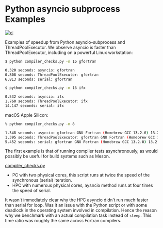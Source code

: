 # Python asyncio subprocess Examples

[![ci](https://github.com/scivision/asyncio-subprocess-examples/actions/workflows/ci.yml/badge.svg)](https://github.com/scivision/asyncio-subprocess-examples/actions/workflows/ci.yml)

Examples of speedup from Python asyncio-subprocess and ThreadPoolExecutor.
We observe asyncio is faster than ThreadPoolExecutor, including on a powerful Linux workstation:

```sh
$ python compiler_checks.py -n 16 gfortran

0.320 seconds: asyncio: gfortran
0.808 seconds: ThreadPoolExecutor: gfortran
6.813 seconds: serial: gfortran
```

```sh
$ python compiler_checks.py -n 16 ifx

0.532 seconds: asyncio: ifx
1.760 seconds: ThreadPoolExecutor: ifx
14.147 seconds: serial: ifx
```

macOS Apple Silicon:

```sh
% python compiler_checks.py -n 8

1.348 seconds: asyncio: gfortran GNU Fortran (Homebrew GCC 13.2.0) 13.2.0
1.395 seconds: ThreadPoolExecutor: gfortran GNU Fortran (Homebrew GCC 13.2.0) 13.2.0
5.452 seconds: serial: gfortran GNU Fortran (Homebrew GCC 13.2.0) 13.2.0
```

The first example is that of running compiler tests asynchronously, as would possibly be useful for build systems such as Meson.

[compiler_checks.py](./complier_checks.py)

* PC with two physical cores, this script runs at twice the speed of the synchronous (serial) iteration.
* HPC with numerous physical cores, aysncio method runs at four times the speed of serial.

It wasn't immediately clear why the HPC asyncio didn't run much faster than serial for loop.
Was it an issue with the Python script or with some deadlock in the operating system involved in compilation. Hence the reason why we benchmark with an actual compilation task instead of `sleep`.
This time ratio was roughly the same across Fortran compilers.
